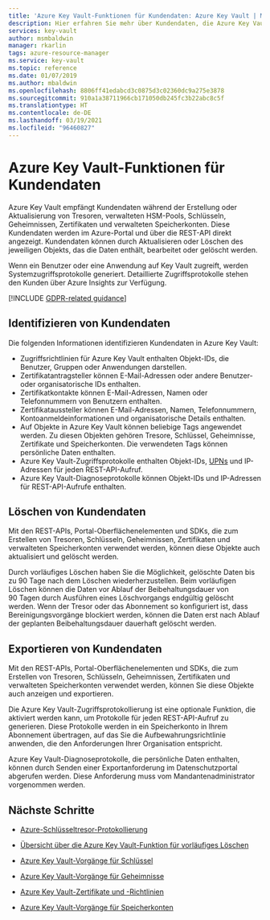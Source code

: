 ```yaml
---
title: 'Azure Key Vault-Funktionen für Kundendaten: Azure Key Vault | Microsoft-Dokumentation'
description: Hier erfahren Sie mehr über Kundendaten, die Azure Key Vault während der Erstellung oder Aktualisierung von Tresoren, Schlüsseln, Geheimnissen, Zertifikaten und verwalteten Speicherkonten empfängt.
services: key-vault
author: msmbaldwin
manager: rkarlin
tags: azure-resource-manager
ms.service: key-vault
ms.topic: reference
ms.date: 01/07/2019
ms.author: mbaldwin
ms.openlocfilehash: 8806ff41edabcd3c0875d3c02360dc9a275e3878
ms.sourcegitcommit: 910a1a38711966cb171050db245fc3b22abc8c5f
ms.translationtype: HT
ms.contentlocale: de-DE
ms.lasthandoff: 03/19/2021
ms.locfileid: "96460827"
---
```

# <a name="azure-key-vault-customer-data-features"></a>Azure Key Vault-Funktionen für Kundendaten

Azure Key Vault empfängt Kundendaten während der Erstellung oder Aktualisierung von Tresoren, verwalteten HSM-Pools, Schlüsseln, Geheimnissen, Zertifikaten und verwalteten Speicherkonten. Diese Kundendaten werden im Azure-Portal und über die REST-API direkt angezeigt. Kundendaten können durch Aktualisieren oder Löschen des jeweiligen Objekts, das die Daten enthält, bearbeitet oder gelöscht werden.

Wenn ein Benutzer oder eine Anwendung auf Key Vault zugreift, werden Systemzugriffsprotokolle generiert. Detaillierte Zugriffsprotokolle stehen den Kunden über Azure Insights zur Verfügung.

[!INCLUDE [GDPR-related guidance](../../../includes/gdpr-intro-sentence.md)]

## <a name="identifying-customer-data"></a>Identifizieren von Kundendaten

Die folgenden Informationen identifizieren Kundendaten in Azure Key Vault:

- Zugriffsrichtlinien für Azure Key Vault enthalten Objekt-IDs, die Benutzer, Gruppen oder Anwendungen darstellen.
- Zertifikatantragsteller können E-Mail-Adressen oder andere Benutzer- oder organisatorische IDs enthalten.
- Zertifikatkontakte können E-Mail-Adressen, Namen oder Telefonnummern von Benutzern enthalten.
- Zertifikataussteller können E-Mail-Adressen, Namen, Telefonnummern, Kontoanmeldeinformationen und organisatorische Details enthalten.
- Auf Objekte in Azure Key Vault können beliebige Tags angewendet werden. Zu diesen Objekten gehören Tresore, Schlüssel, Geheimnisse, Zertifikate und Speicherkonten. Die verwendeten Tags können persönliche Daten enthalten.
- Azure Key Vault-Zugriffsprotokolle enthalten Objekt-IDs, [UPNs](../../active-directory/hybrid/plan-connect-userprincipalname.md) und IP-Adressen für jeden REST-API-Aufruf.
- Azure Key Vault-Diagnoseprotokolle können Objekt-IDs und IP-Adressen für REST-API-Aufrufe enthalten.

## <a name="deleting-customer-data"></a>Löschen von Kundendaten

Mit den REST-APIs, Portal-Oberflächenelementen und SDKs, die zum Erstellen von Tresoren, Schlüsseln, Geheimnissen, Zertifikaten und verwalteten Speicherkonten verwendet werden, können diese Objekte auch aktualisiert und gelöscht werden.

Durch vorläufiges Löschen haben Sie die Möglichkeit, gelöschte Daten bis zu 90 Tage nach dem Löschen wiederherzustellen. Beim vorläufigen Löschen können die Daten vor Ablauf der Beibehaltungsdauer von 90 Tagen durch Ausführen eines Löschvorgangs endgültig gelöscht werden. Wenn der Tresor oder das Abonnement so konfiguriert ist, dass Bereinigungsvorgänge blockiert werden, können die Daten erst nach Ablauf der geplanten Beibehaltungsdauer dauerhaft gelöscht werden.

## <a name="exporting-customer-data"></a>Exportieren von Kundendaten

Mit den REST-APIs, Portal-Oberflächenelementen und SDKs, die zum Erstellen von Tresoren, Schlüsseln, Geheimnissen, Zertifikaten und verwalteten Speicherkonten verwendet werden, können Sie diese Objekte auch anzeigen und exportieren.

Die Azure Key Vault-Zugriffsprotokollierung ist eine optionale Funktion, die aktiviert werden kann, um Protokolle für jeden REST-API-Aufruf zu generieren. Diese Protokolle werden in ein Speicherkonto in Ihrem Abonnement übertragen, auf das Sie die Aufbewahrungsrichtlinie anwenden, die den Anforderungen Ihrer Organisation entspricht.

Azure Key Vault-Diagnoseprotokolle, die persönliche Daten enthalten, können durch Senden einer Exportanforderung im Datenschutzportal abgerufen werden. Diese Anforderung muss vom Mandantenadministrator vorgenommen werden.

## <a name="next-steps"></a>Nächste Schritte

- [Azure-Schlüsseltresor-Protokollierung](logging.md)

- [Übersicht über die Azure Key Vault-Funktion für vorläufiges Löschen](./key-vault-recovery.md)

- [Azure Key Vault-Vorgänge für Schlüssel](/rest/api/keyvault/key-operations)

- [Azure Key Vault-Vorgänge für Geheimnisse](/rest/api/keyvault/secret-operations)

- [Azure Key Vault-Zertifikate und -Richtlinien](/rest/api/keyvault/certificates-and-policies)

- [Azure Key Vault-Vorgänge für Speicherkonten](/rest/api/keyvault/storage-account-key-operations)